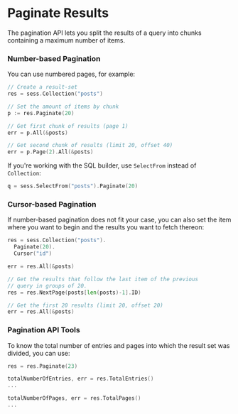 # Paginate Results

The pagination API lets you split the results of a query into chunks containing
a maximum number of items.

### Number-based Pagination

You can use numbered pages, for example:

```go
// Create a result-set
res = sess.Collection("posts")

// Set the amount of items by chunk
p := res.Paginate(20)

// Get first chunk of results (page 1)
err = p.All(&posts)

// Get second chunk of results (limit 20, offset 40)
err = p.Page(2).All(&posts)
```

If you're working with the SQL builder, use `SelectFrom` instead of
`Collection`:

```go
q = sess.SelectFrom("posts").Paginate(20)
```

### Cursor-based Pagination

If number-based pagination does not fit your case, you can also set the item
where you want to begin and the results you want to fetch thereon:

```go
res = sess.Collection("posts").
  Paginate(20).
  Cursor("id")

err = res.All(&posts)

// Get the results that follow the last item of the previous
// query in groups of 20.
res = res.NextPage(posts[len(posts)-1].ID)

// Get the first 20 results (limit 20, offset 20)
err = res.All(&posts)
```

### Pagination API Tools

To know the total number of entries and pages into which the result set was
divided, you can use:

```go
res = res.Paginate(23)

totalNumberOfEntries, err = res.TotalEntries()
...

totalNumberOfPages, err = res.TotalPages()
...
```
